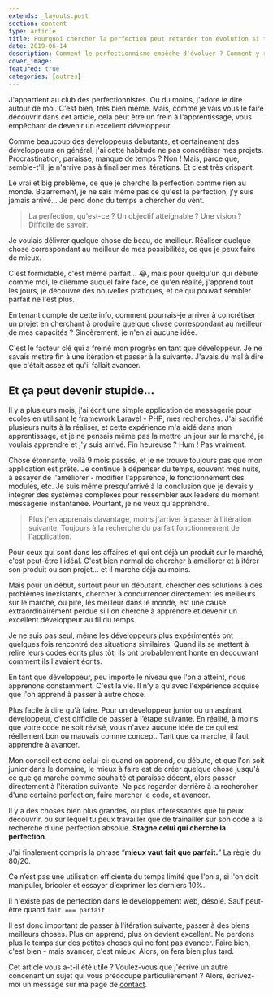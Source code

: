 ```yaml
---
extends: _layouts.post
section: content
type: article
title: Pourquoi chercher la perfection peut retarder ton évolution si tu veux devenir un développeur web
date: 2019-06-14
description: Comment le perfectionnisme empêche d'évoluer ? Comment y rémedier ? Voici la réponse.
cover_image:
featured: true
categories: [autres]
---
```


J'appartient au club des perfectionnistes. Ou du moins, j'adore le dire autour de moi. C'est bien, très bien même. Mais, comme je vais vous le faire découvrir dans cet article, cela peut être un frein à l'apprentissage, vous empêchant de devenir un excellent développeur.

Comme beaucoup des développeurs débutants, et certainement des développeurs en général, j'ai cette habitude ne pas concrétiser mes projets. Procrastination, paraisse, manque de temps ? Non ! Mais, parce que, semble-t'il, je n'arrive pas à finaliser mes itérations. Et c'est très crispant.

Le vrai et big problème, ce que je cherche la perfection comme rien au monde. Bizarrement, je ne sais même pas ce qu'est la perfection, j'y suis jamais arrivé... Je perd donc du temps à chercher du vent.

> La perfection, qu'est-ce ? Un objectif atteignable ? Une vision ? Difficile de savoir.

Je voulais délivrer quelque chose de beau, de meilleur. Réaliser quelque chose correspondant au meilleur de mes possibilités, ce que je peux faire de mieux.

C'est formidable, c'est même parfait... 😂, mais pour quelqu'un qui débute comme moi, le dilemme auquel faire face, ce qu'en réalité, j'apprend tout les jours, je découvre des nouvelles pratiques, et ce qui pouvait sembler parfait ne l'est plus.

En tenant compte de cette info, comment pourrais-je arriver à concrétiser un projet en cherchant à produire quelque chose correspondant au meilleur de mes capacités ? Sincèrement, je n'en ai aucune idée.

C'est le facteur clé qui a freiné mon progrès en tant que développeur. Je ne savais mettre fin à une itération et passer à la suivante. J'avais du mal à dire que c'était assez et qu'il fallait avancer.

<div>
	<ins class="adsbygoogle"
	    style="display:block"
	    data-ad-client="ca-pub-9554638137229612"
	    data-ad-slot="9573950571"
	    data-ad-format="auto"
	    data-full-width-responsive="true"></ins>
	<script>
	    (adsbygoogle = window.adsbygoogle || []).push({});
	</script>
</div>

## Et ça peut devenir stupide…

Il y a plusieurs mois, j'ai écrit une simple application de messagerie pour écoles en utilisant le framework Laravel - PHP, mes recherches. J'ai sacrifié plusieurs nuits à la réaliser, et cette expérience m'a aidé dans mon apprentissage, et je ne pensais même pas la mettre un jour sur le marché, je voulais apprendre et j'y suis arrivé. Fin heureuse ? Hum ! Pas vraiment.

Chose étonnante, voilà 9 mois passés, et je ne trouve toujours pas que mon application est prête. Je continue à dépenser du temps, souvent mes nuits, à essayer de l'améliorer - modifier l'apparence, le fonctionnement des modules, etc. Je suis même presqu'arrivé à la conclusion que je devais y intégrer des systèmes complexes pour ressembler aux leaders du moment messagerie instantanée. Pourtant, je ne veux qu'apprendre.

> Plus j'en apprenais davantage, moins j'arriver à passer à l'itération suivante. Toujours à la recherche du parfait fonctionnement de l'application.

Pour ceux qui sont dans les affaires et qui ont déjà un produit sur le marché, c'est peut-être l'idéal. C'est bien normal de chercher à améliorer et à itérer son produit ou son projet... et il marche déjà au moins.

Mais pour un début, surtout pour un débutant, chercher des solutions à des problèmes inexistants, chercher à concurrencer directement les meilleurs sur le marché, ou pire, les meilleur dans le monde, est une cause extraordinairement perdue si l'on cherche à apprendre et devenir un excellent développeur au fil du temps.

Je ne suis pas seul, même les développeurs plus expérimentés ont quelques fois rencontré des situations similaires. Quand ils se mettent à relire leurs codes écrits plus tôt, ils ont probablement honte en découvrant comment ils l'avaient écrits.

En tant que développeur, peu importe le niveau que l'on a atteint, nous apprenons constamment. C'est la vie. Il n'y a qu'avec l'expérience acquise que l'on apprend à passer à autre chose.

Plus facile à dire qu'à faire. Pour un développeur junior ou un aspirant développeur, c'est difficile de passer à l’étape suivante. En réalité, à moins que votre code ne soit révisé, vous n'avez aucune idée de ce qui est réellement bon ou mauvais comme concept. Tant que ça marche, il faut apprendre à avancer.

<div>
	<ins class="adsbygoogle"
	    style="display:block"
	    data-ad-client="ca-pub-9554638137229612"
	    data-ad-slot="9573950571"
	    data-ad-format="auto"
	    data-full-width-responsive="true"></ins>
	<script>
	    (adsbygoogle = window.adsbygoogle || []).push({});
	</script>
</div>

Mon conseil est donc celui-ci: quand on apprend, ou débute, et que l'on soit junior dans le domaine, le mieux à faire est de créer quelque chose jusqu'à ce que ça marche comme souhaité et paraisse décent, alors passer directement à l'itération suivante. Ne pas regarder derrière à la rechercher d'une certaine perfection, faire marcher le code, et avancer.

Il y a des choses bien plus grandes, ou plus intéressantes que tu peux découvrir, ou sur lequel tu peux travailler que de traînailler sur son code à la recherche d'une perfection absolue. **Stagne celui qui cherche la perfection**.

J'ai finalement compris la phrase  “**mieux vaut fait que parfait.**” La règle du 80/20.

Ce n’est pas une utilisation efficiente du temps limité que l'on a, si l'on doit manipuler, bricoler et essayer d’exprimer les derniers 10%.

Il n'existe pas de perfection dans le développement web, désolé. Sauf peut-être quand `fait === parfait`.

Il est donc important de passer à l'itération suivante, passer à des biens meilleurs choses. Plus on apprend, plus on devient excellent. Ne perdons plus le temps sur des petites choses qui ne font pas avancer. Faire bien, c'est bien - mais avancer, c'est mieux. Alors, on fera bien plus tard.

Cet article vous a-t-il été utile ? Voulez-vous que j'écrive un autre concenant un sujet qui vous préoccupe particulièrement ? Alors, écrivez-moi un message sur ma page de [contact](/contact).
